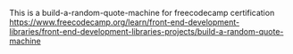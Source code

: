 This is a build-a-random-quote-machine for freecodecamp certification
https://www.freecodecamp.org/learn/front-end-development-libraries/front-end-development-libraries-projects/build-a-random-quote-machine
